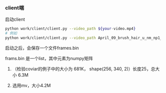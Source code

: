 ### client端

启动client

```bash
python work/client/client.py --video_path ${your-video.mp4}
# 例如
python work/client/client.py --video_path April_09_brush_hair_u_nm_np1_ba_goo_0.mp4
```

启动之后，会保存一个文件frames.bin

frams.bin 是一个list，其中元素为numpy矩阵

1. （检验coviar的例子中的大小为 681K， shape(256, 340, 2)）长度25，总大小 6.3M

2. 选用mv，大小4.2M